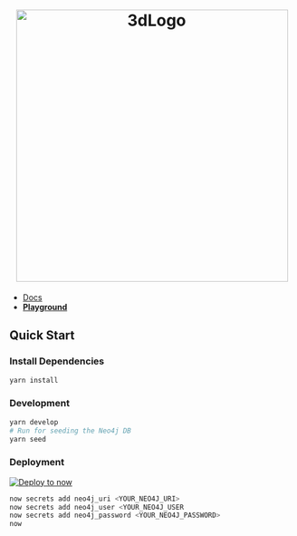 <h1 align="center">
   
<a href="https://docs.gissy.now.sh/">
<img src=".github/Banner.svg" alt="3dLogo" style="width: 50vw;">

</h1>

- [Docs](https://docs.gissy.now.sh/)
- [**Playground**](https://core.gissy.now.sh/graphql)

## Quick Start

### Install Dependencies

   ```sh
   yarn install
   ```

### Development

   ```sh
   yarn develop
   # Run for seeding the Neo4j DB
   yarn seed
   ```

### Deployment

   [![Deploy to now](https://deploy.now.sh/static/button.svg)](https://deploy.now.sh/?repo=https://github.com/social-gissy-network/core&env=NEO4J_USER&env=NEO4J_URI&env=NEO4J_PASSWORD)

   ```sh
   now secrets add neo4j_uri <YOUR_NEO4J_URI>
   now secrets add neo4j_user <YOUR_NEO4J_USER
   now secrets add neo4j_password <YOUR_NEO4J_PASSWORD>
   now
   ```

